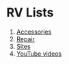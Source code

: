 # RV Lists

1. [Accessories](accessories.md)
1. [Repair](repair.md)
1. [Sites](sites.md)
1. [YouTube videos](youtube.md)
